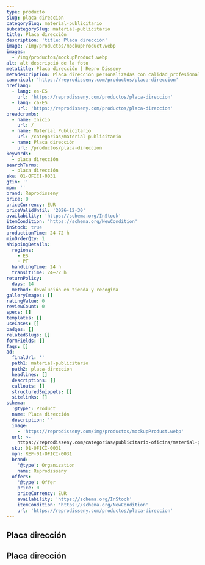 ```yaml
---
type: producto
slug: placa-direccion
categorySlug: material-publicitario
subcategorySlug: material-publicitario
title: Placa dirección
description: 'title: Placa dirección'
image: /img/productos/mockupProduct.webp
images:
  - /img/productos/mockupProduct.webp
alt: alt descripció de la foto
metatitle: Placa dirección | Repro Disseny
metadescription: Placa dirección personalizadas con calidad profesional en Cataluña.
canonical: 'https://reprodisseny.com/productos/placa-direccion'
hreflang:
  - lang: es-ES
    url: 'https://reprodisseny.com/productos/placa-direccion'
  - lang: ca-ES
    url: 'https://reprodisseny.com/productos/placa-direccion'
breadcrumbs:
  - name: Inicio
    url: /
  - name: Material Publicitario
    url: /categorias/material-publicitario
  - name: Placa dirección
    url: /productos/placa-direccion
keywords:
  - placa dirección
searchTerms:
  - placa dirección
sku: 01-OFICI-0031
gtin: ''
mpn: ''
brand: Reprodisseny
price: 0
priceCurrency: EUR
priceValidUntil: '2026-12-30'
availability: 'https://schema.org/InStock'
itemCondition: 'https://schema.org/NewCondition'
inStock: true
productionTime: 24–72 h
minOrderQty: 1
shippingDetails:
  regions:
    - ES
    - PT
  handlingTime: 24 h
  transitTime: 24–72 h
returnPolicy:
  days: 14
  method: devolución en tienda y recogida
galleryImages: []
ratingValue: 0
reviewCount: 0
specs: []
templates: []
useCases: []
badges: []
relatedSlugs: []
formFields: []
faqs: []
ad:
  finalUrl: ''
  path1: material-publicitario
  path2: placa-direccion
  headlines: []
  descriptions: []
  callouts: []
  structuredSnippets: []
  sitelinks: []
schema:
  '@type': Product
  name: Placa dirección
  description: ''
  image:
    - 'https://reprodisseny.com/img/productos/mockupProduct.webp'
  url: >-
    https://reprodisseny.com/categorias/publicitario-oficina/material-publicitario/placa-direccion
  sku: 01-OFICI-0031
  mpn: REF-01-OFICI-0031
  brand:
    '@type': Organization
    name: Reprodisseny
  offers:
    '@type': Offer
    price: 0
    priceCurrency: EUR
    availability: 'https://schema.org/InStock'
    itemCondition: 'https://schema.org/NewCondition'
    url: 'https://reprodisseny.com/productos/placa-direccion'
---
```


## Placa dirección

## Placa dirección
